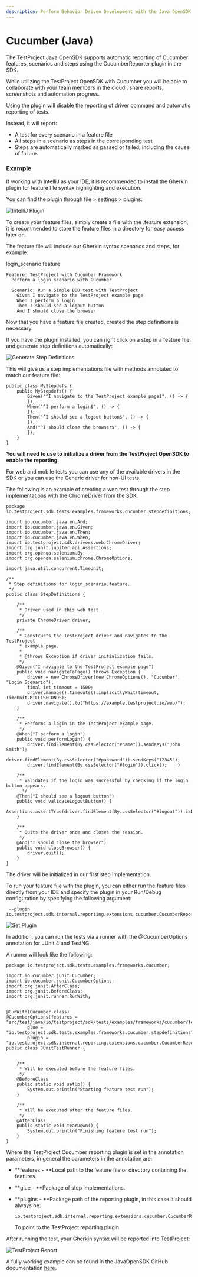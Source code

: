 ```yaml
---
description: Perform Behavior Driven Development with the Java OpenSDK.
---
```


# Cucumber (Java)

The TestProject Java OpenSDK supports automatic reporting of Cucumber features, scenarios and steps using the CucumberReporter plugin in the SDK.

While utilizing the TestProject OpenSDK with Cucumber you will be able to collaborate with your team members in the cloud , share reports, screenshots and automation progress.

Using the plugin will disable the reporting of driver command and automatic reporting of tests.

Instead, it will report:

* A test for every scenario in a feature file
* All steps in a scenario as steps in the corresponding test
* Steps are automatically marked as passed or failed, including the cause of failure.

### Example

If working with IntelliJ as your IDE, it is recommended to install the Gherkin plugin for feature file syntax highlighting and execution.

You can find the plugin through file > settings > plugins:

![IntelliJ Plugin](<../../.gitbook/assets/image (275).png>)

To create your feature files, simply create a file with the .feature extension, it is recommended to store the feature files in a directory for easy access later on.

The feature file will include our Gherkin syntax scenarios and steps, for example:

login\_scenario.feature

```
Feature: TestProject with Cucumber Framework
  Perform a login scenario with Cucumber

  Scenario: Run a Simple BDD test with TestProject
    Given I navigate to the TestProject example page
    When I perform a login
    Then I should see a logout button
    And I should close the browser

```

Now that you have a feature file created, created the step definitions is necessary.

If you have the plugin installed, you can right click on a step in a feature file, and generate step definitions automatically:

![Generate Step Definitions](<../../.gitbook/assets/image (277).png>)

This will give us a step implementations file with methods annotated to match our feature file:

```
public class MyStepdefs {
    public MyStepdefs() {
        Given("^I navigate to the TestProject example page$", () -> {
        });
        When("^I perform a login$", () -> {
        });
        Then("^I should see a logout button$", () -> {
        });
        And("^I should close the browser$", () -> {
        });
    }
}

```

**You will need to use to initialize a driver from the TestProject OpenSDK to enable the reporting.**

For web and mobile tests you can use any of the available drivers in the SDK or you can use the Generic driver for non-UI tests.

The following is an example of creating a web test through the step implementations with the ChromeDriver from the SDK.

```
package io.testproject.sdk.tests.examples.frameworks.cucumber.stepdefinitions;

import io.cucumber.java.en.And;
import io.cucumber.java.en.Given;
import io.cucumber.java.en.Then;
import io.cucumber.java.en.When;
import io.testproject.sdk.drivers.web.ChromeDriver;
import org.junit.jupiter.api.Assertions;
import org.openqa.selenium.By;
import org.openqa.selenium.chrome.ChromeOptions;

import java.util.concurrent.TimeUnit;

/**
 * Step definitions for login_scenario.feature.
 */
public class StepDefinitions {

    /**
     * Driver used in this web test.
     */
    private ChromeDriver driver;

    /**
     * Constructs the TestProject driver and navigates to the TestProject
     * example page.
     *
     * @throws Exception if driver initialization fails.
     */
    @Given("I navigate to the TestProject example page")
    public void navigateToPage() throws Exception {
        driver = new ChromeDriver(new ChromeOptions(), "Cucumber", "Login Scenario");
        final int timeout = 1500;
        driver.manage().timeouts().implicitlyWait(timeout, TimeUnit.MILLISECONDS);
        driver.navigate().to("https://example.testproject.io/web/");
    }

    /**
     * Performs a login in the TestProject example page.
     */
    @When("I perform a login")
    public void performLogin() {
        driver.findElement(By.cssSelector("#name")).sendKeys("John Smith");
        driver.findElement(By.cssSelector("#password")).sendKeys("12345");
        driver.findElement(By.cssSelector("#login")).click();    }

    /**
     * Validates if the login was successful by checking if the login button appears.
      */
    @Then("I should see a logout button")
    public void validateLogoutButton() {
        Assertions.assertTrue(driver.findElement(By.cssSelector("#logout")).isDisplayed());
    }

    /**
     * Quits the driver once and closes the session.
     */
    @And("I should close the browser")
    public void closeBrowser() {
        driver.quit();
    }
}

```

The driver will be initialized in our first step implementation.

To run your feature file with the plugin, you can either run the feature files directly from your IDE and specify the plugin in your Run/Debug configuration by specifying the following argument:

```
 --plugin io.testproject.sdk.internal.reporting.extensions.cucumber.CucumberReporter
```

![Set Plugin](<../../.gitbook/assets/image (270).png>)

In addition, you can run the tests via a runner with the @CucumberOptions annotation for JUnit 4 and TestNG.

A runner will look like the following:

```
package io.testproject.sdk.tests.examples.frameworks.cucumber;

import io.cucumber.junit.Cucumber;
import io.cucumber.junit.CucumberOptions;
import org.junit.AfterClass;
import org.junit.BeforeClass;
import org.junit.runner.RunWith;


@RunWith(Cucumber.class)
@CucumberOptions(features = "src/test/java/io/testproject/sdk/tests/examples/frameworks/cucumber/features/",
        glue = "io.testproject.sdk.tests.examples.frameworks.cucumber.stepdefinitions",
        plugin = "io.testproject.sdk.internal.reporting.extensions.cucumber.CucumberReporter")
public class JUnitTestRunner {

   
    /**
     * Will be executed before the feature files.
     */
    @BeforeClass
    public static void setUp() {
        System.out.println("Starting feature test run");
    }

    /**
     * Will be executed after the feature files.
     */
    @AfterClass
    public static void tearDown() {
        System.out.println("Finishing feature test run");
    }
}

```

Where the TestProject Cucumber reporting plugin is set in the annotation parameters, in general the parameters in the annotation are:

* **features - **Local path to the feature file or directory containing the features.
* **glue - **Package of step implementations.
*   **plugins - **Package path of the reporting plugin, in this case it should always be:

    ```
    io.testproject.sdk.internal.reporting.extensions.cucumber.CucumberReporter
    ```

    To point to the TestProject reporting plugin.

After running the test, your Gherkin syntax will be reported into TestProject:

![TestProject Report](<../../.gitbook/assets/image (273).png>)

A fully working example can be found in the JavaOpenSDK GitHub documentation [here](https://github.com/testproject-io/java-sdk/tree/master/src/test/java/io/testproject/sdk/tests/examples/frameworks/cucumber).
